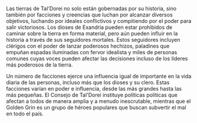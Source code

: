 Las tierras de Tal'Dorei no solo están gobernadas por su historia, sino también por facciones y creencias que luchan por alcanzar diversos objetivos, luchando por ideales conflictivos y compitiendo por el poder para salir victoriosos. Los dioses de Exandria pueden estar prohibidos de caminar sobre la tierra en forma material, pero aún pueden influir en la historia a través de sus seguidores mortales. Estos seguidores incluyen clérigos con el poder de lanzar poderosos hechizos, paladines que empuñan espadas iluminadas con fervor idealista y miles de personas comunes cuyas voces pueden afectar las decisiones incluso de los líderes más poderosos de la tierra.

Un número de facciones ejerce una influencia igual de importante en la vida diaria de las personas, incluso más que los dioses y su clero. Estas facciones varían en poder e influencia, desde las más grandes hasta las más pequeñas. El Consejo de Tal'Dorei instituye políticas políticas que afectan a todos de manera amplia y a menudo inescrutable, mientras que el Golden Grin es un grupo de héroes populares que buscan subvertir el mal en todo el país.